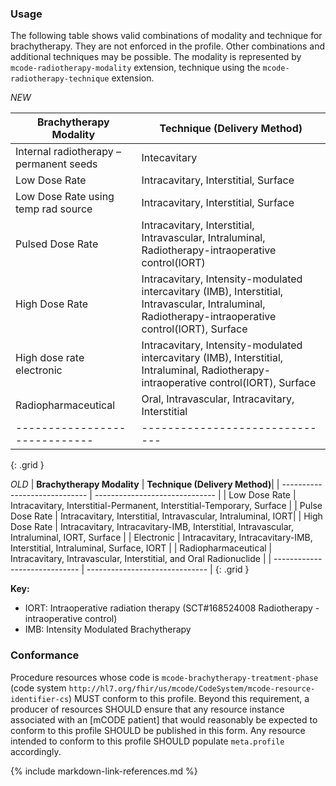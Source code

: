 ### Usage

The following table shows valid combinations of modality and technique for brachytherapy. They are not enforced in the profile. Other combinations and additional techniques may be possible. The modality is represented by `mcode-radiotherapy-modality` extension, technique using the `mcode-radiotherapy-technique` extension.

<!--Devices used during the procedure, but not remaining after, such as catheters and high-dose devices, are to be recorded in `Procedure.usedCode`. Devices implanted or removed during surgery should be recorded as a reference to a Device resource in `Procedure.focalDevice.manipulated`. The code for the implanted device type is recorded in the `Device.type` element on the referenced Device. The referenced device should conform to the [BrachytherapyImplantableDevice] profile.-->

*NEW*

| **Brachytherapy Modality**  | **Technique (Delivery Method)**|
| ----------------------------- | ------------------------------ |
| Internal radiotherapy – permanent seeds | Intecavitary |
| Low Dose Rate | Intracavitary, Interstitial, Surface |
| Low Dose Rate using temp rad source | Intracavitary, Interstitial, Surface |
| Pulsed Dose Rate | Intracavitary, Interstitial, Intravascular, Intraluminal, Radiotherapy-intraoperative control(IORT) |
| High Dose Rate  | Intracavitary, Intensity-modulated intercavitary (IMB), Interstitial, Intravascular, Intraluminal, Radiotherapy-intraoperative control(IORT), Surface |
| High dose rate electronic  | Intracavitary, Intensity-modulated intercavitary (IMB), Interstitial, Intraluminal, Radiotherapy-intraoperative control(IORT), Surface |
| Radiopharmaceutical  | Oral, Intravascular, Intracavitary, Interstitial |
| ----------------------------- | ------------------------------ |
{: .grid }

*OLD*
| **Brachytherapy Modality**  | **Technique (Delivery Method)**|
| ----------------------------- | ------------------------------ |
| Low Dose Rate | Intracavitary, Interstitial-Permanent, Interstitial-Temporary, Surface |
| Pulse Dose Rate | Intracavitary, Interstitial, Intravascular, Intraluminal, IORT|
| High Dose Rate  | Intracavitary, Intracavitary-IMB, Interstitial, Intravascular, Intraluminal, IORT, Surface |
| Electronic  | Intracavitary, Intracavitary-IMB, Interstitial, Intraluminal, Surface, IORT |
| Radiopharmaceutical  | Intracavitary, Intravascular, Interstitial, and Oral Radionuclide |
| ----------------------------- | ------------------------------ |
{: .grid }

**Key:**

* IORT: Intraoperative radiation therapy (SCT#168524008 Radiotherapy - intraoperative control)
* IMB: Intensity Modulated Brachytherapy

### Conformance

Procedure resources whose code is `mcode-brachytherapy-treatment-phase` (code system `http://hl7.org/fhir/us/mcode/CodeSystem/mcode-resource-identifier-cs`) MUST conform to this profile. Beyond this requirement, a producer of resources SHOULD ensure that any resource instance associated with an [mCODE patient] that would reasonably be expected to conform to this profile SHOULD be published in this form. Any resource intended to conform to this profile SHOULD populate `meta.profile` accordingly.

{% include markdown-link-references.md %}